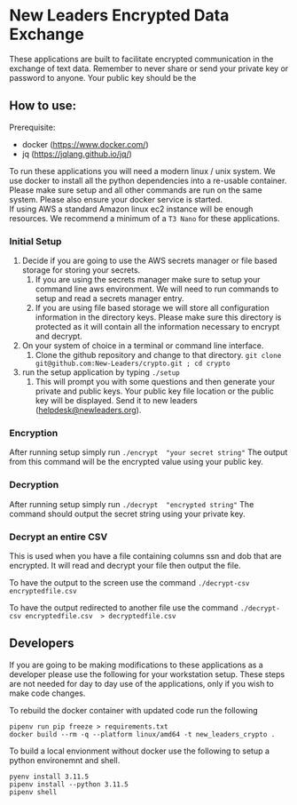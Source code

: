 # New Leaders Encrypted Data Exchange


These applications are built to facilitate encrypted communication in the exchange of text data.  Remember to never share or send your private key or password to anyone.  Your public key should be the

## How to use:

Prerequisite:
- docker (https://www.docker.com/)
- jq (https://jqlang.github.io/jq/)

To run these applications you will need a modern linux / unix system.  We use docker to install all the python dependencies into a re-usable container. 
Please make sure setup and all other commands are run on the same system. Please also ensure your docker service is started.  
If using AWS a standard Amazon linux ec2 instance will be enough resources.  We recommend a minimum of a `T3 Nano` for these applications.

### Initial Setup
1. Decide if you are going to use the AWS secrets manager or file based storage for storing your secrets.
   1. If you are using the secrets manager make sure to setup your command line aws environment.  We will need to run commands to setup and read a secrets manager entry.
   2. If you are using file based storage we will store all configuration information in the directory keys. 
   Please make sure this directory is protected as it will contain all the information necessary to encrypt and decrypt.
2. On your system of choice in a terminal or command line interface.
   1. Clone the github repository and change to that directory.
    `git clone git@github.com:New-Leaders/crypto.git ; cd crypto`
3. run the setup application by typing `./setup`
   1. This will prompt you with some questions and then generate your private and public keys.
   Your public key file location or the public key will be displayed.  Send it to new leaders (helpdesk@newleaders.org).

### Encryption

After running setup simply run `./encrypt  "your secret string"`  The output from this command will be the encrypted value using your public key.

### Decryption

After running setup simply run `./decrypt  "encrypted string"`  The command should output the secret string using your private key.

### Decrypt an entire CSV
This is used when you have a file containing columns ssn and dob that are encrypted.  It will read and decrypt your file then output the file.

To have the output to the screen use the command
`./decrypt-csv encryptedfile.csv `

To have the output redirected to another file use the command 
`./decrypt-csv encryptedfile.csv  > decryptedfile.csv`
 
## Developers
If you are going to be making modifications to these applications as a developer please use the following for your workstation setup.  These steps are not needed
for day to day use of the applications, only if you wish to make code changes.

To rebuild the docker container with updated code run the following
```shell
pipenv run pip freeze > requirements.txt
docker build --rm -q --platform linux/amd64 -t new_leaders_crypto .
```

To build a local envionment without docker use the following to setup a python environemnt and shell. 
```shell
pyenv install 3.11.5
pipenv install --python 3.11.5
pipenv shell
```